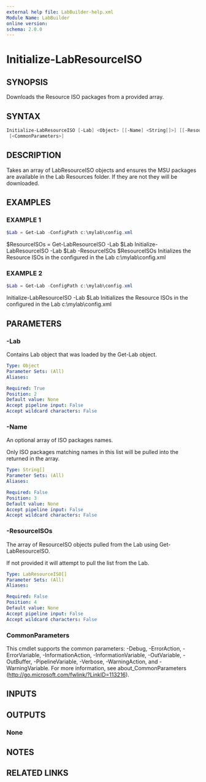```yaml
---
external help file: LabBuilder-help.xml
Module Name: LabBuilder
online version:
schema: 2.0.0
---
```


# Initialize-LabResourceISO

## SYNOPSIS

Downloads the Resource ISO packages from a provided array.

## SYNTAX

```powershell
Initialize-LabResourceISO [-Lab] <Object> [[-Name] <String[]>] [[-ResourceISOs] <LabResourceISO[]>]
 [<CommonParameters>]
```

## DESCRIPTION

Takes an array of LabResourceISO objects and ensures the MSU packages are available in the
Lab Resources folder.
If they are not they will be downloaded.

## EXAMPLES

### EXAMPLE 1

```powershell
$Lab = Get-Lab -ConfigPath c:\mylab\config.xml
```

$ResourceISOs = Get-LabResourceISO -Lab $Lab
Initialize-LabResourceISO -Lab $Lab -ResourceISOs $ResourceISOs
Initializes the Resource ISOs in the configured in the Lab c:\mylab\config.xml

### EXAMPLE 2

```powershell
$Lab = Get-Lab -ConfigPath c:\mylab\config.xml
```

Initialize-LabResourceISO -Lab $Lab
Initializes the Resource ISOs in the configured in the Lab c:\mylab\config.xml

## PARAMETERS

### -Lab

Contains Lab object that was loaded by the Get-Lab object.

```yaml
Type: Object
Parameter Sets: (All)
Aliases:

Required: True
Position: 2
Default value: None
Accept pipeline input: False
Accept wildcard characters: False
```

### -Name

An optional array of ISO packages names.

Only ISO packages matching names in this list will be pulled into the returned in the array.

```yaml
Type: String[]
Parameter Sets: (All)
Aliases:

Required: False
Position: 3
Default value: None
Accept pipeline input: False
Accept wildcard characters: False
```

### -ResourceISOs

The array of ResourceISO objects pulled from the Lab using Get-LabResourceISO.

If not provided it will attempt to pull the list from the Lab.

```yaml
Type: LabResourceISO[]
Parameter Sets: (All)
Aliases:

Required: False
Position: 4
Default value: None
Accept pipeline input: False
Accept wildcard characters: False
```

### CommonParameters

This cmdlet supports the common parameters: -Debug, -ErrorAction, -ErrorVariable, -InformationAction, -InformationVariable, -OutVariable, -OutBuffer, -PipelineVariable, -Verbose, -WarningAction, and -WarningVariable.
For more information, see about_CommonParameters (http://go.microsoft.com/fwlink/?LinkID=113216).

## INPUTS

## OUTPUTS

### None

## NOTES

## RELATED LINKS
